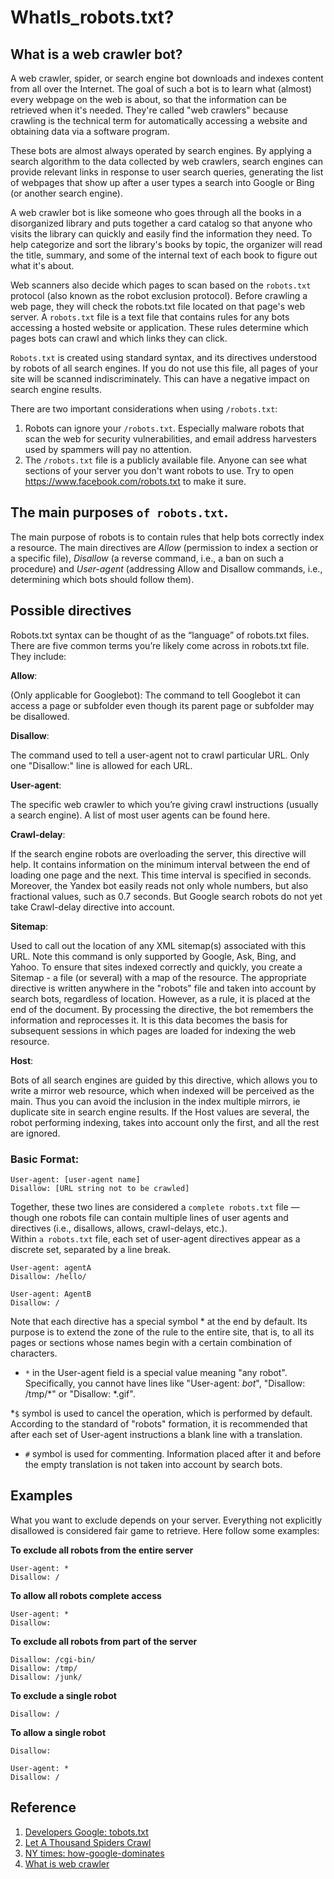 # WhatIs_robots.txt?


## What is a web crawler bot?
A web crawler, spider, or search engine bot downloads and indexes content from all over the Internet. The goal of such a bot is to learn what (almost) every webpage on the web is about, so that the information can be retrieved when it's needed. They're called "web crawlers" because crawling is the technical term for automatically accessing a website and obtaining data via a software program.

These bots are almost always operated by search engines. By applying a search algorithm to the data collected by web crawlers, search engines can provide relevant links in response to user search queries, generating the list of webpages that show up after a user types a search into Google or Bing (or another search engine).

A web crawler bot is like someone who goes through all the books in a disorganized library and puts together a card catalog so that anyone who visits the library can quickly and easily find the information they need. To help categorize and sort the library's books by topic, the organizer will read the title, summary, and some of the internal text of each book to figure out what it's about.

Web scanners also decide which pages to scan based on the `robots.txt` protocol (also known as the robot exclusion protocol). Before crawling a web page, they will check the robots.txt file located on that page's web server. A `robots.txt` file is a text file that contains rules for any bots accessing a hosted website or application. These rules determine which pages bots can crawl and which links they can click.

`Robots.txt` is created using standard syntax, and its directives understood by robots of all search engines. If you do not use this file, all pages of your site will be scanned indiscriminately. This can have a negative impact on search engine results.

There are two important considerations when using `/robots.txt`:

1. Robots can ignore your `/robots.txt`. Especially malware robots that scan the web for security vulnerabilities, and email address harvesters used by spammers will pay no attention.
2. The `/robots.txt` file is a publicly available file. Anyone can see what sections of your server you don't want robots to use. Try to open https://www.facebook.com/robots.txt to make it sure.

## The main purposes `of robots.txt`.

The main purpose of robots is to contain rules that help bots correctly index a resource. The main directives are _Allow_ (permission to index a section or a specific file), _Disallow_ (a reverse command, i.e., a ban on such a procedure) and _User-agent_ (addressing Allow and Disallow commands, i.e., determining which bots should follow them).

## Possible directives

Robots.txt syntax can be thought of as the “language” of robots.txt files. There are five common terms you’re likely come across in robots.txt file. They include:

**Allow**:
 
 (Only applicable for Googlebot): The command to tell Googlebot it can access a page or subfolder even though its parent page or subfolder may be disallowed.
 
**Disallow**:
 
 The command used to tell a user-agent not to crawl particular URL. Only one "Disallow:" line is allowed for each URL.

**User-agent**: 

The specific web crawler to which you’re giving crawl instructions (usually a search engine). A list of most user agents can be found here.

**Crawl-delay**:

If the search engine robots are overloading the server, this directive will help. It contains information on the minimum interval between the end of loading one page and the next. This time interval is specified in seconds. Moreover, the Yandex bot easily reads not only whole numbers, but also fractional values, such as 0.7 seconds. But Google search robots do not yet take Crawl-delay directive into account.

**Sitemap**:

Used to call out the location of any XML sitemap(s) associated with this URL. Note this command is only supported by Google, Ask, Bing, and Yahoo. To ensure that sites indexed correctly and quickly, you create a Sitemap - a file (or several) with a map of the resource. The appropriate directive is written anywhere in the "robots" file and taken into account by search bots, regardless of location. However, as a rule, it is placed at the end of the document. By processing the directive, the bot remembers the information and reprocesses it. It is this data becomes the basis for subsequent sessions in which pages are loaded for indexing the web resource.

**Host**:

Bots of all search engines are guided by this directive, which allows you to write a mirror web resource, which when indexed will be perceived as the main. Thus you can avoid the inclusion in the index multiple mirrors, ie duplicate site in search engine results. If the Host values are several, the robot performing indexing, takes into account only the first, and all the rest are ignored.


### Basic Format:
```
User-agent: [user-agent name]
Disallow: [URL string not to be crawled]
```
Together, these two lines are considered a `complete robots.txt` file — though one robots file can contain multiple lines of user agents and directives (i.e., disallows, allows, crawl-delays, etc.).  
Within `a robots.txt` file, each set of user-agent directives appear as a discrete set, separated by a line break.

```
User-agent: agentA
Disallow: /hello/

User-agent: AgentB
Disallow: /
```

Note that each directive has a special symbol * at the end by default. Its purpose is to extend the zone of the rule to the entire site, that is, to all its pages or sections whose names begin with a certain combination of characters. 
 * `*` in the User-agent field is a special value meaning "any robot". Specifically, you cannot have lines like "User-agent: *bot*", "Disallow: /tmp/*" or "Disallow: *.gif".
 
 *`$` symbol is used to cancel the operation, which is performed by default. According to the standard of "robots" formation, it is recommended that after each set of User-agent instructions a blank line with a translation. 
 
* `#` symbol is used for commenting. Information placed after it and before the empty translation is not taken into account by search bots.

## Examples 
What you want to exclude depends on your server. Everything not explicitly disallowed is considered fair game to retrieve. Here follow some examples:

**To exclude all robots from the entire server**
```
User-agent: *
Disallow: /
```
**To allow all robots complete access**
```
User-agent: *
Disallow:
```

**To exclude all robots from part of the server**
```User-agent: *
Disallow: /cgi-bin/
Disallow: /tmp/
Disallow: /junk/
```

**To exclude a single robot**
```User-agent: BadBot
Disallow: /
```

**To allow a single robot**
```User-agent: Google
Disallow:

User-agent: *
Disallow: /
```

## Reference
1. [Developers Google: tobots.txt](https://developers.google.com/search/docs/advanced/robots/intro)
2. [Let A Thousand Spiders Crawl](https://knuckleheads.club/let-a-thousand-spiders-crawl/)
3. [NY times: how-google-dominates](https://www.nytimes.com/2020/12/14/technology/how-google-dominates.html)
4. [What is web crawler](https://www.cloudflare.com/learning/bots/what-is-a-web-crawler/)